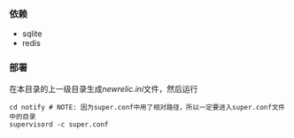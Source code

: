 ### 依赖

- sqlite
- redis

### 部署
在本目录的上一级目录生成*newrelic.ini*文件，然后运行

```
cd notify # NOTE: 因为super.conf中用了相对路径，所以一定要进入super.conf文件中的目录
supervisord -c super.conf
```